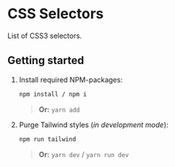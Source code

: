 # CSS Selectors

List of CSS3 selectors.

## Getting started

1. Install required NPM-packages:

   ```bash
   npm install / npm i
   ```

   > **Or:** `yarn add`

2. Purge Tailwind styles (_in development mode_):

   ```bash
   npm run tailwind
   ```

   > **Or:** `yarn dev` / `yarn run dev`
